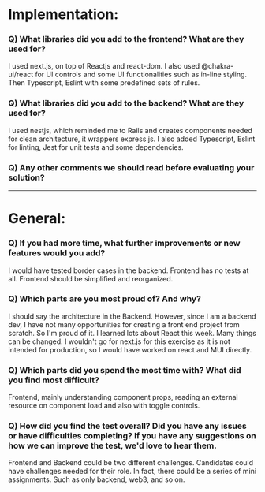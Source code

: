 # Implementation:

### Q) What libraries did you add to the frontend? What are they used for?
I used next.js, on top of Reactjs and react-dom. I also used @chakra-ui/react for UI controls and some UI functionalities such as in-line styling. Then Typescript, Eslint with some predefined sets of rules.

### Q) What libraries did you add to the backend? What are they used for?
I used nestjs, which reminded me to Rails and creates components needed for clean architecture, it wrappers express.js. I also added Typescript, Eslint for linting, Jest for unit tests and some dependencies. 

### Q) Any other comments we should read before evaluating your solution?

---

# General:

### Q) If you had more time, what further improvements or new features would you add?
I would have tested border cases in the backend.
Frontend has no tests at all. Frontend should be simplified and reorganized.

### Q) Which parts are you most proud of? And why?
I should say the architecture in the Backend. However, since I am a backend dev, I have not many opportunities for creating a front end project from scratch. So I'm proud of it.
I learned lots about React this week. Many things can be changed. I wouldn't go for next.js for this exercise as it is not intended for production, so I would have worked on react and MUI directly.

### Q) Which parts did you spend the most time with? What did you find most difficult?
Frontend, mainly understanding component props, reading an external resource on component load and also with toggle controls.

### Q) How did you find the test overall? Did you have any issues or have difficulties completing? If you have any suggestions on how we can improve the test, we'd love to hear them.
Frontend and Backend could be two different challenges. Candidates could have challenges needed for their role.
In fact, there could be a series of mini assignments. Such as only backend, web3, and so on.